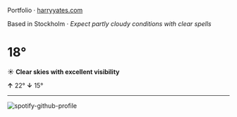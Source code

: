 Portfolio · [harryyates.com](https://harryyates.com)

<!-- WEATHER_START -->
Based in Stockholm · *Expect partly cloudy conditions with clear spells*

# 18°
☀️ **Clear skies with excellent visibility**

**↑** 22° **↓** 15°

---
<!-- WEATHER_END -->

<p align="left">
  <a>
    <img src="https://spotify-github-profile.kittinanx.com/api/view?uid=bigbello&cover_image=true&theme=natemoo-re&show_offline=true&background_color=121212&interchange=false&bar_color=53b14f&bar_color_cover=false" alt="spotify-github-profile">
  </a>
</p>